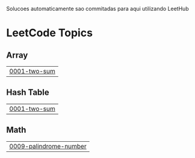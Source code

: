 Solucoes automaticamente sao commitadas para aqui utilizando LeetHub

<!---LeetCode Topics Start-->
# LeetCode Topics
## Array
|  |
| ------- |
| [0001-two-sum](https://github.com/Matheuxx19/LeetCode/tree/master/0001-two-sum) |
## Hash Table
|  |
| ------- |
| [0001-two-sum](https://github.com/Matheuxx19/LeetCode/tree/master/0001-two-sum) |
## Math
|  |
| ------- |
| [0009-palindrome-number](https://github.com/Matheuxx19/LeetCode/tree/master/0009-palindrome-number) |
<!---LeetCode Topics End-->
